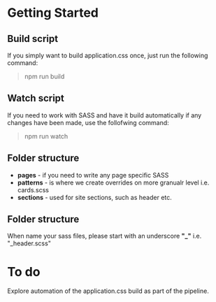 ﻿# Getting Started

## Build script 
If you simply want to build application.css once, just run the following command:

> npm run build

## Watch script
If you need to work with SASS and have it build automatically if any changes have been made, use the follofwing command:

> npm run watch

## Folder structure
- **pages** - if you need to write any page specific SASS
- **patterns** - is where we create overrides on more granualr level i.e. cards.scss
- **sections** - used for site sections, such as header etc.

## Folder structure
When name your sass files, please start with an underscore **"_"** i.e. "_header.scss"


# To do
Explore automation of the application.css build as part of the pipeline.
